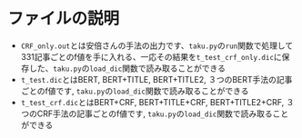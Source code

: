 # ファイルの説明

* `CRF_only.out`とは安倍さんの手法の出力です、`taku.py`の`run`関数で処理して331記事ごとのf値を手に入れる、一応その結果を`t_test_crf_only.dic`に保存した、`taku.py`の`load_dic`関数で読み取ることができる
* `t_test.dic`とはBERT, BERT+TITLE, BERT+TITLE2, ３つのBERT手法の記事ごとのf値です, `taku.py`の`load_dic`関数で読み取ることができる
* `t_test_crf.dic`とはBERT+CRF, BERT+TITLE+CRF, BERT+TITLE2+CRF, ３つのCRF手法の記事ごとのf値です, `taku.py`の`load_dic`関数で読み取ることができる
